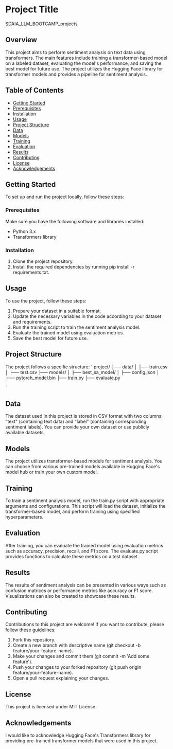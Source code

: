 # Project Title
SDAIA_LLM_BOOTCAMP_projects


## Overview
This project aims to perform sentiment analysis on text data using transformers. The main features include training a transformer-based model on a labeled dataset, evaluating the model's performance, and saving the best model for future use. The project utilizes the Hugging Face library for transformer models and provides a pipeline for sentiment analysis.

## Table of Contents
- [Getting Started](#getting-started)
- [Prerequisites](#prerequisites)
- [Installation](#installation)
- [Usage](#usage)
- [Project Structure](#project-structure)
- [Data](#data)
- [Models](#models)
- [Training](#training)
- [Evaluation](#evaluation)
- [Results](#results)
- [Contributing](#contributing)
- [License](#license)
- [Acknowledgements](#acknowledgements)

## Getting Started
To set up and run the project locally, follow these steps:

### Prerequisites
Make sure you have the following software and libraries installed:
- Python 3.x
- Transformers library

### Installation
1. Clone the project repository.
2. Install the required dependencies by running pip install -r requirements.txt.

## Usage
To use the project, follow these steps:
1. Prepare your dataset in a suitable format.
2. Update the necessary variables in the code according to your dataset and requirements.
3. Run the training script to train the sentiment analysis model.
4. Evaluate the trained model using evaluation metrics.
5. Save the best model for future use.

## Project Structure
The project follows a specific structure:
`
project/
├── data/
│   ├── train.csv
│   ├── test.csv
├── models/
│   ├── best_sa_model/
│       ├── config.json
│       ├── pytorch_model.bin
├── train.py
├── evaluate.py

`

## Data
The dataset used in this project is stored in CSV format with two columns: "text" (containing text data) and "label" (containing corresponding sentiment labels). You can provide your own dataset or use publicly available datasets.

## Models
The project utilizes transformer-based models for sentiment analysis. You can choose from various pre-trained models available in Hugging Face's model hub or train your own custom model.

## Training
To train a sentiment analysis model, run the train.py script with appropriate arguments and configurations. This script will load the dataset, initialize the transformer-based model, and perform training using specified hyperparameters.

## Evaluation
After training, you can evaluate the trained model using evaluation metrics such as accuracy, precision, recall, and F1 score. The evaluate.py script provides functions to calculate these metrics on a test dataset.

## Results
The results of sentiment analysis can be presented in various ways such as confusion matrices or performance metrics like accuracy or F1 score. Visualizations can also be created to showcase these results.

## Contributing 
Contributions to this project are welcome! If you want to contribute, please follow these guidelines:
1. Fork this repository.
2. Create a new branch with descriptive name (git checkout -b feature/your-feature-name).
3. Make your changes and commit them (git commit -m 'Add some feature').
4. Push your changes to your forked repository (git push origin feature/your-feature-name).
5. Open a pull request explaining your changes.

## License 
This project is licensed under MIT License.

## Acknowledgements 
I would like to acknowledge Hugging Face's Transformers library for providing pre-trained transformer models that were used in this project.
